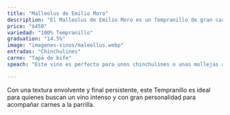 ```yaml
---
title: "Malleolus de Emilio Moro"
description: "El Malleolus de Emilio Moro es un Tempranillo de gran carácter y elegancia, con intensas notas de frutos negros, especias y un toque mineral distintivo. Criado en barricas de roble, ofrece un equilibrio perfecto entre potencia y suavidad."
price: "$450"
variedad: "100% Tempranillo"
graduation: "14.5%"
image: "imagenes-vinos/maleollus.webp"
entradas: "Chinchulines"
carne: "Tapa de bife"
speach: "Este vino es perfecto para unos chinchulines o unas mollejas al verdeo, ideal para acompañarlo con un tapa de bife por sus taninos fuertes que encajan genial. Cada trago suaviza y potencia los sabores de la carne, logrando que la experiencia sea completa y muy sabrosa."

---
```


Con una textura envolvente y final persistente, este Tempranillo es ideal para quienes buscan un vino intenso y con gran personalidad para acompañar carnes a la parrilla.
